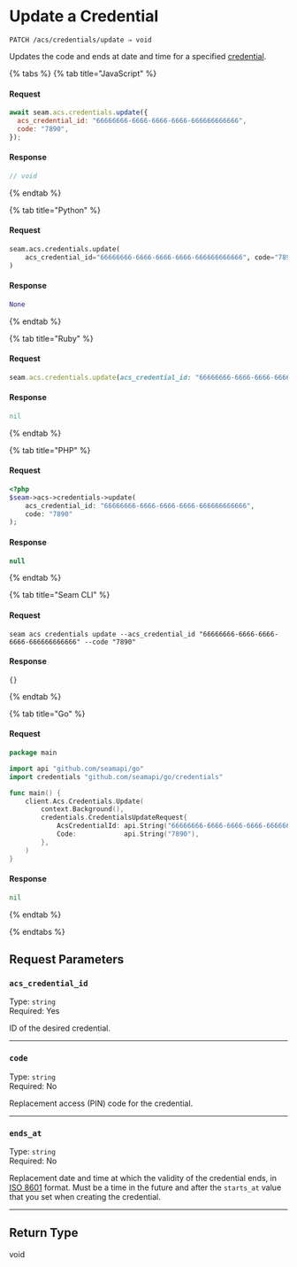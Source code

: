 # Update a Credential

```
PATCH /acs/credentials/update ⇒ void
```

Updates the code and ends at date and time for a specified [credential](../../../capability-guides/access-systems/managing-credentials.md).

{% tabs %}
{% tab title="JavaScript" %}
#### Request

```javascript
await seam.acs.credentials.update({
  acs_credential_id: "66666666-6666-6666-6666-666666666666",
  code: "7890",
});
```

#### Response

```javascript
// void
```
{% endtab %}

{% tab title="Python" %}
#### Request

```python
seam.acs.credentials.update(
    acs_credential_id="66666666-6666-6666-6666-666666666666", code="7890"
)
```

#### Response

```python
None
```
{% endtab %}

{% tab title="Ruby" %}
#### Request

```ruby
seam.acs.credentials.update(acs_credential_id: "66666666-6666-6666-6666-666666666666", code: "7890")
```

#### Response

```ruby
nil
```
{% endtab %}

{% tab title="PHP" %}
#### Request

```php
<?php
$seam->acs->credentials->update(
    acs_credential_id: "66666666-6666-6666-6666-666666666666",
    code: "7890"
);
```

#### Response

```php
null
```
{% endtab %}

{% tab title="Seam CLI" %}
#### Request

```seam_cli
seam acs credentials update --acs_credential_id "66666666-6666-6666-6666-666666666666" --code "7890"
```

#### Response

```seam_cli
{}
```
{% endtab %}

{% tab title="Go" %}
#### Request

```go
package main

import api "github.com/seamapi/go"
import credentials "github.com/seamapi/go/credentials"

func main() {
	client.Acs.Credentials.Update(
		context.Background(),
		credentials.CredentialsUpdateRequest{
			AcsCredentialId: api.String("66666666-6666-6666-6666-666666666666"),
			Code:            api.String("7890"),
		},
	)
}
```

#### Response

```go
nil
```
{% endtab %}

{% endtabs %}

## Request Parameters

### `acs_credential_id`

Type: `string`\
Required: Yes

ID of the desired credential.

***

### `code`

Type: `string`\
Required: No

Replacement access (PIN) code for the credential.

***

### `ends_at`

Type: `string`\
Required: No

Replacement date and time at which the validity of the credential ends, in [ISO 8601](https://www.iso.org/iso-8601-date-and-time-format.html) format. Must be a time in the future and after the `starts_at` value that you set when creating the credential.

***

## Return Type

void
